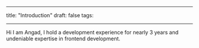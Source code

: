 
---
title: "Introduction"
draft: false
tags:


---
Hi I am Angad, I hold a development experience for nearly 3 years and undeniable expertise in frontend development.